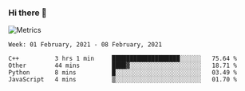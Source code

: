 ### Hi there 👋

![Metrics](https://github.com/radoapx/radoapx/blob/main/github-metrics.svg)

<!--START_SECTION:waka-->
```text
Week: 01 February, 2021 - 08 February, 2021

C++          3 hrs 1 min     ███████████████████░░░░░░   75.64 % 
Other        44 mins         ████▓░░░░░░░░░░░░░░░░░░░░   18.71 % 
Python       8 mins          █░░░░░░░░░░░░░░░░░░░░░░░░   03.49 % 
JavaScript   4 mins          ▒░░░░░░░░░░░░░░░░░░░░░░░░   01.70 % 
```
<!--END_SECTION:waka-->

<!--
**radoapx/radoapx** is a ✨ _special_ ✨ repository because its `README.md` (this file) appears on your GitHub profile.

Here are some ideas to get you started:

- 🔭 I’m currently working on ...
- 🌱 I’m currently learning ...
- 👯 I’m looking to collaborate on ...
- 🤔 I’m looking for help with ...
- 💬 Ask me about ...
- 📫 How to reach me: ...
- 😄 Pronouns: ...
- ⚡ Fun fact: ...
-->
